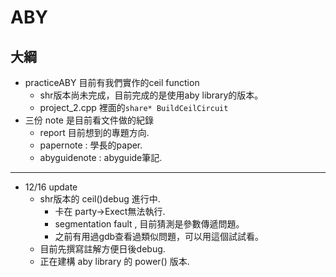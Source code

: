 # ABY
## 大綱
+ practiceABY 目前有我們實作的ceil function
    + shr版本尚未完成，目前完成的是使用aby library的版本。
    + project_2.cpp 裡面的```share* BuildCeilCircuit```
+ 三份 note 是目前看文件做的紀錄
    + report 目前想到的專題方向.
    + papernote : 學長的paper.
    + abyguidenote : abyguide筆記.
---
+ 12/16 update
    + shr版本的 ceil()debug 進行中.
        + 卡在 party->Exect無法執行.
        + segmentation fault , 目前猜測是參數傳遞問題。
        + 之前有用過gdb查看過類似問題，可以用這個試試看。
    + 目前先撰寫註解方便日後debug.
    + 正在建構 aby library 的 power() 版本.

